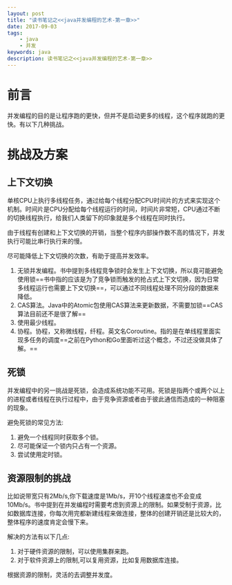```yaml
---
layout: post
title: "读书笔记之<<java并发编程的艺术-第一章>>"
date: 2017-09-03
tags:
    - java    
    - 并发
keywords: java
description: 读书笔记之<<java并发编程的艺术-第一章>>
---
```


# 前言
并发编程的目的是让程序跑的更快，但并不是启动更多的线程，这个程序就跑的更快。有以下几种挑战。

# 挑战及方案
## 上下文切换
单核CPU上执行多线程任务，通过给每个线程分配CPU时间片的方式来实现这个机制。时间片是CPU分配给每个线程运行的时间，时间片非常短，CPU通过不断的切换线程执行，给我们人类留下的印象就是多个线程在同时执行。

由于线程有创建和上下文切换的开销，当整个程序内部操作数不高的情况下，并发执行可能比串行执行来的慢。

尽可能降低上下文切换的次数，有助于提高并发效率。
1. 无锁并发编程。书中提到多线程竞争锁时会发生上下文切换，所以竟可能避免使用锁==书中指的应该是为了竞争锁而触发的抢占式上下文切换，因为日常多线程运行也需要上下文切换==，可以通过不同线程处理不同分段的数据来降低。
2. CAS算法。Java中的Atomic包使用CAS算法来更新数据，不需要加锁==CAS算法目前还不是很了解==
3. 使用最少线程。
4. 协程。协程，又称微线程，纤程。英文名Coroutine。指的是在单线程里面实现多任务的调度==之前在Python和Go里面听过这个概念，不过还没做具体了解。==

## 死锁
并发编程中的另一挑战是死锁，会造成系统功能不可用。死锁是指两个或两个以上的进程或者线程在执行过程中，由于竞争资源或者由于彼此通信而造成的一种阻塞的现象。

避免死锁的常见方法:
1. 避免一个线程同时获取多个锁。
2. 尽可能保证一个锁内只占有一个资源。
3. 尝试使用定时锁。

## 资源限制的挑战
比如说带宽只有2Mb/s,你下载速度是1Mb/s，开10个线程速度也不会变成10Mb/s。书中提到在并发编程时需要考虑到资源上的限制。如果受制于资源，比如数据库连接，你每次用完都新建线程来做连接，整体的创建开销还是比较大的，整体程序的速度肯定会慢下来。

解决的方法有以下几点:
1. 对于硬件资源的限制，可以使用集群来跑。
2. 对于软件资源上的限制,可以复用资源，比如复用数据库连接。

根据资源的限制，灵活的去调整并发度。
